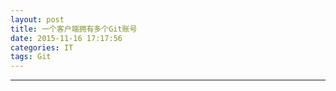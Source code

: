 ```yaml
---
layout: post
title: 一个客户端拥有多个Git账号
date: 2015-11-16 17:17:56
categories: IT
tags: Git
---
```



------
